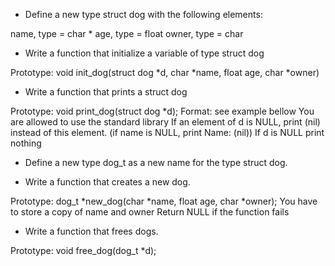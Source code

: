 * Define a new type struct dog with the following elements:

name, type = char *
age, type = float
owner, type = char 

* Write a function that initialize a variable of type struct dog

Prototype: void init_dog(struct dog *d, char *name, float age, char *owner)

* Write a function that prints a struct dog

Prototype: void print_dog(struct dog *d);
Format: see example bellow
You are allowed to use the standard library
If an element of d is NULL, print (nil) instead of this element. (if name is NULL, print Name: (nil))
If d is NULL print nothing

* Define a new type dog_t as a new name for the type struct dog.

* Write a function that creates a new dog.

Prototype: dog_t *new_dog(char *name, float age, char *owner);
You have to store a copy of name and owner
Return NULL if the function fails

* Write a function that frees dogs.

Prototype: void free_dog(dog_t *d);

